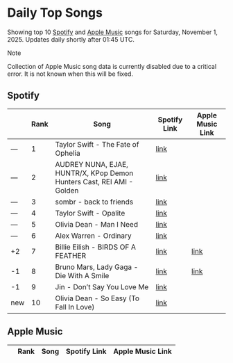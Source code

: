 # Daily Top Songs

Showing top 10 [Spotify](#spotify) and [Apple Music](#apple-music) songs for Saturday, November 1, 2025. Updates daily shortly after 01:45 UTC.

> [!NOTE]  
> Collection of Apple Music song data is currently disabled due to a critical error. It is not known when this will be fixed.

## Spotify

|             | Rank            | Song            | Spotify Link                    | Apple Music Link                                                                             |
| ----------- | --------------- | --------------- | ------------------------------- | -------------------------------------------------------------------------------------------- |
| — | 1 | Taylor Swift \- The Fate of Ophelia | [link](https://open.spotify.com/track/31TXxq8gfgYyrYClnYY48m) |  |
| — | 2 | AUDREY NUNA, EJAE, HUNTR/X, KPop Demon Hunters Cast, REI AMI \- Golden | [link](https://open.spotify.com/track/1CPZ5BxNNd0n0nF4Orb9JS) |  |
| — | 3 | sombr \- back to friends | [link](https://open.spotify.com/track/0FTmksd2dxiE5e3rWyJXs6) |  |
| — | 4 | Taylor Swift \- Opalite | [link](https://open.spotify.com/track/3euZKF0hmGxQ6h2JHHY4iu) |  |
| — | 5 | Olivia Dean \- Man I Need | [link](https://open.spotify.com/track/1qbmS6ep2hbBRaEZFpn7BX) |  |
| — | 6 | Alex Warren \- Ordinary | [link](https://open.spotify.com/track/6qqrTXSdwiJaq8SO0X2lSe) |  |
| +2 | 7 | Billie Eilish \- BIRDS OF A FEATHER | [link](https://open.spotify.com/track/6dOtVTDdiauQNBQEDOtlAB) | [link](https://music.apple.com/us/song/birds-of-a-feather/1739659142) |
| -1 | 8 | Bruno Mars, Lady Gaga \- Die With A Smile | [link](https://open.spotify.com/track/2plbrEY59IikOBgBGLjaoe) | [link](https://music.apple.com/us/song/die-with-a-smile/1762656732) |
| -1 | 9 | Jin \- Don’t Say You Love Me | [link](https://open.spotify.com/track/27xkOIER6uDLKALIelHylZ) |  |
| new | 10 | Olivia Dean \- So Easy \(To Fall In Love\) | [link](https://open.spotify.com/track/6sGIMrtIzQjdzNndVxe397) |  |

## Apple Music

|             | Rank            | Song            | Spotify Link                    | Apple Music Link                   |
| ----------- | --------------- | --------------- | ------------------------------- | ---------------------------------- |
